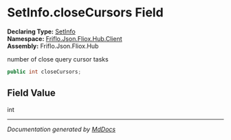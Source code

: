 ﻿<!--  
  <auto-generated>   
    The contents of this file were generated by a tool.  
    Changes to this file may be list if the file is regenerated  
  </auto-generated>   
-->

# SetInfo.closeCursors Field

**Declaring Type:** [SetInfo](../index.md)  
**Namespace:** [Friflo.Json.Fliox.Hub.Client](../../index.md)  
**Assembly:** Friflo.Json.Fliox.Hub

number of close query cursor tasks

```csharp
public int closeCursors;
```

## Field Value

int

___

*Documentation generated by [MdDocs](https://github.com/ap0llo/mddocs)*
